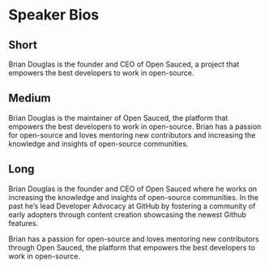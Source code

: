 # Speaker Bios

## Short
Brian Douglas is the founder and CEO of Open Sauced, a project that empowers the best developers to work in open-source.

## Medium
Brian Douglas is the maintainer of Open Sauced, the platform that empowers the best developers to work in open-source. Brian has a passion for open-source and loves mentoring new contributors and increasing the knowledge and insights of open-source communities.

## Long
Brian Douglas is the founder and CEO of Open Sauced where he works on increasing the knowledge and insights of open-source communities. In the past he’s lead Developer Advocacy at GitHub by fostering a community of early adopters through content creation showcasing the newest Github features.

Brian has a passion for open-source and loves mentoring new contributors through Open Sauced, the platform that empowers the best developers to work in open-source.
